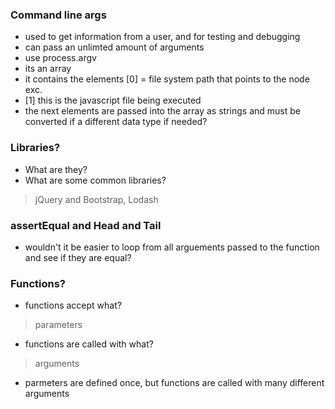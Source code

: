 ### Command line args
- used to get information from a user, and for testing and debugging
- can pass an unlimted amount of arguments
- use process.argv
- its an array
- it contains the elements [0] = file system path that points to the node exc.
- [1] this is the javascript file being executed
- the next elements are passed into the array as strings and must be converted if a different data type if needed?


### Libraries?

- What are they?
- What are some common libraries?
> jQuery and Bootstrap, Lodash


### assertEqual and Head and Tail
 - wouldn't it be easier to loop from all arguements passed to the function and see if they are equal?

### Functions?
 - functions accept what?
 > parameters
 - functions are called with what?
 > arguments 
 - parmeters are defined once, but functions are called with many different arguments
 